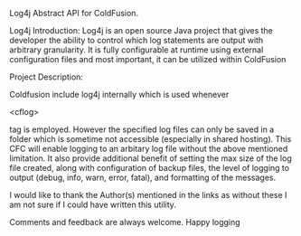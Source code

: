 Log4j Abstract API for ColdFusion.

Log4j Introduction:
Log4j is an open source Java project that gives the developer the ability to control which log statements are output with arbitrary granularity. It is fully configurable at runtime using external configuration files and most important, it can be utilized within ColdFusion

Project Description:

Coldfusion include log4j internally which is used whenever 

&lt;cflog&gt;

 tag is employed. However the specified log files can only be saved in a folder which is sometime not accessible (especially in shared hosting). This CFC will enable logging to an arbitary log file without the above mentioned limitation. It also provide additional benefit of setting the max size of the log file created, along with configuration of backup files, the level of logging to output (debug, info, warn, error, fatal), and formatting of the messages.

I would like to thank the Author(s) mentioned in the links as without these I am not sure if I could have written this utility.

Comments and feedback are always welcome. Happy logging












